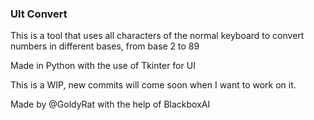 ### Ult Convert

This is a tool that uses all characters of the normal keyboard to convert numbers in different bases, from base 2 to 89

Made in Python with the use of Tkinter for UI

This is a WIP, new commits will come soon when I want to work on it.

Made by @GoldyRat with the help of BlackboxAI

